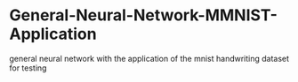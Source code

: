# General-Neural-Network-MMNIST-Application
general neural network with the application of the mnist handwriting dataset for testing
